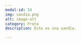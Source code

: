 ```yaml
---
modal-id: 54
img: sandia.png
alt: image-alt
category: Fruta
description: Esto es una sandía.

---
```

